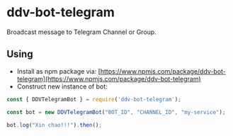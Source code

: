 # ddv-bot-telegram
Broadcast message to Telegram Channel or Group.

## Using
- Install as npm package via: [https://www.npmjs.com/package/ddv-bot-telegram](https://www.npmjs.com/package/ddv-bot-telegram)
- Construct new instance of bot:
```javascript
const { DDVTelegramBot } = require('ddv-bot-telegram');

const bot = new DDVTelegramBot("BOT_ID", "CHANNEL_ID", "my-service");

bot.log("Xin chao!!!").then();
```